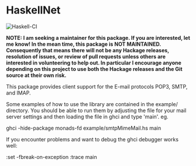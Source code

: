 HaskellNet
==========

![Haskell-CI](https://github.com/qnikst/HaskellNet/workflows/Haskell-CI/badge.svg)

**NOTE: I am seeking a maintainer for this package. If you are
interested, let me know! In the mean time, this package is NOT
MAINTAINED. Consequently that means there will not be any Hackage
releases, resolution of issues, or review of pull requests unless others
are interested in volunteering to help out. In particular I encourage
anyone depending on this project to use both the Hackage releases and
the Git source at their own risk.**

This package provides client support for the E-mail protocols POP3,
SMTP, and IMAP.

Some examples of how to use the library are contained in the example/
directory.  You should be able to run them by adjusting the file for
your mail server settings and then loading the file in ghci and type
'main'. eg.

  ghci -hide-package monads-fd example/smtpMimeMail.hs
  main

If you encounter problems and want to debug the ghci
debugger works well:

  :set -fbreak-on-exception
  :trace main

